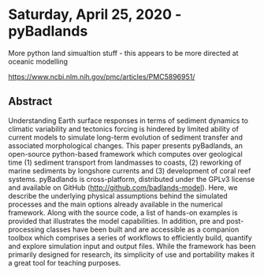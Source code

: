 # Saturday, April 25, 2020 - pyBadlands

More python land simualtion stuff - this appears to be more directed at oceanic modelling

https://www.ncbi.nlm.nih.gov/pmc/articles/PMC5896951/

## Abstract
Understanding Earth surface responses in terms of sediment dynamics to climatic variability and tectonics forcing is hindered by limited ability of current models to simulate long-term evolution of sediment transfer and associated morphological changes. This paper presents pyBadlands, an open-source python-based framework which computes over geological time (1) sediment transport from landmasses to coasts, (2) reworking of marine sediments by longshore currents and (3) development of coral reef systems. pyBadlands is cross-platform, distributed under the GPLv3 license and available on GitHub (http://github.com/badlands-model). Here, we describe the underlying physical assumptions behind the simulated processes and the main options already available in the numerical framework. Along with the source code, a list of hands-on examples is provided that illustrates the model capabilities. In addition, pre and post-processing classes have been built and are accessible as a companion toolbox which comprises a series of workflows to efficiently build, quantify and explore simulation input and output files. While the framework has been primarily designed for research, its simplicity of use and portability makes it a great tool for teaching purposes.


